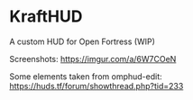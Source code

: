 # KraftHUD

A custom HUD for Open Fortress (WIP)

Screenshots: https://imgur.com/a/6W7COeN

Some elements taken from omphud-edit: https://huds.tf/forum/showthread.php?tid=233
